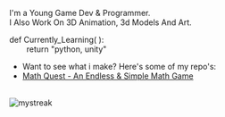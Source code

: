I'm a Young Game Dev & Programmer. 
<br />I Also Work On 3D Animation, 3d Models And Art. 

def Currently_Learning( ):
<br />⠀⠀⠀return "python, unity"
* Want to see what i make? Here's some of my repo's:
* [Math Quest - An Endless & Simple Math Game](https://github.com/CodenTheSynth/MathQuest)
<br />
<img src="https://github-readme-streak-stats.herokuapp.com/?user=madushadhanushka&theme=tokyonight" alt="mystreak"/>
  







